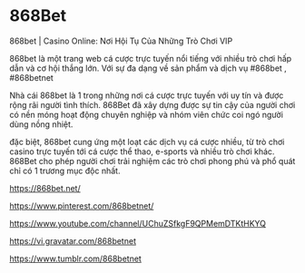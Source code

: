 # 868Bet

868bet | Casino Online: Nơi Hội Tụ Của Những Trò Chơi VIP

868bet là một trang web cá cược trực tuyến nổi tiếng với nhiều trò chơi hấp dẫn và cơ hội thắng lớn. Với sự đa dạng về sản phẩm và dịch vụ
#868bet , #868betnet

Nhà cái 868bet là 1 trong những nơi cá cược trực tuyến với uy tín và được rộng rãi người tình thích. 868Bet đã xây dựng được sự tin cậy của người chơi có nền móng hoạt động chuyên nghiệp và nhóm viên chức coi ngó người dùng nồng nhiệt.

đặc biệt, 868bet cung ứng một loạt các dịch vụ cá cược nhiều, từ trò chơi casino trực tuyến tới cá cược thể thao, e-sports và nhiều trò chơi khác. 868Bet cho phép người chơi trải nghiệm các trò chơi phong phú và phổ quát chỉ có 1 trương mục độc nhất.

https://868bet.net/

https://www.pinterest.com/868betnet/

https://www.youtube.com/channel/UChuZSfkgF9QPMemDTKtHKYQ

https://vi.gravatar.com/868betnet

https://www.tumblr.com/868betnet

